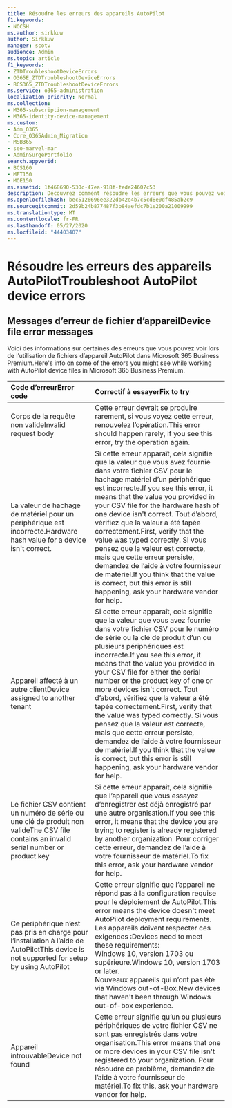 ```yaml
---
title: Résoudre les erreurs des appareils AutoPilot
f1.keywords:
- NOCSH
ms.author: sirkkuw
author: Sirkkuw
manager: scotv
audience: Admin
ms.topic: article
f1_keywords:
- ZTDTroubleshootDeviceErrors
- O365E_ZTDTroubleshootDeviceErrors
- BCS365_ZTDTroubleshootDeviceErrors
ms.service: o365-administration
localization_priority: Normal
ms.collection:
- M365-subscription-management
- M365-identity-device-management
ms.custom:
- Adm_O365
- Core_O365Admin_Migration
- MSB365
- seo-marvel-mar
- AdminSurgePortfolio
search.appverid:
- BCS160
- MET150
- MOE150
ms.assetid: 1f468690-530c-47ea-918f-fede24607c53
description: Découvrez comment résoudre les erreurs que vous pouvez voir lors de l’utilisation de fichiers d’appareil AutoPilot dans Microsoft 365 Business Premium.
ms.openlocfilehash: bec5126696ee322db42e4b7c5cd8e0df485ab2c9
ms.sourcegitcommit: 2d59b24b877487f3b84aefdc7b1e200a21009999
ms.translationtype: MT
ms.contentlocale: fr-FR
ms.lasthandoff: 05/27/2020
ms.locfileid: "44403407"
---
```

# <a name="troubleshoot-autopilot-device-errors"></a><span data-ttu-id="06847-103">Résoudre les erreurs des appareils AutoPilot</span><span class="sxs-lookup"><span data-stu-id="06847-103">Troubleshoot AutoPilot device errors</span></span>

## <a name="device-file-error-messages"></a><span data-ttu-id="06847-104">Messages d’erreur de fichier d’appareil</span><span class="sxs-lookup"><span data-stu-id="06847-104">Device file error messages</span></span>

<span data-ttu-id="06847-105">Voici des informations sur certaines des erreurs que vous pouvez voir lors de l’utilisation de fichiers d’appareil AutoPilot dans Microsoft 365 Business Premium.</span><span class="sxs-lookup"><span data-stu-id="06847-105">Here's info on some of the errors you might see while working with AutoPilot device files in Microsoft 365 Business Premium.</span></span> 
  
|<span data-ttu-id="06847-106">**Code d’erreur**</span><span class="sxs-lookup"><span data-stu-id="06847-106">**Error code**</span></span>|<span data-ttu-id="06847-107">**Correctif à essayer**</span><span class="sxs-lookup"><span data-stu-id="06847-107">**Fix to try**</span></span>|
|:-----|:-----|
|<span data-ttu-id="06847-108">Corps de la requête non valide</span><span class="sxs-lookup"><span data-stu-id="06847-108">Invalid request body</span></span>  <br/> |<span data-ttu-id="06847-109">Cette erreur devrait se produire rarement, si vous voyez cette erreur, renouvelez l’opération.</span><span class="sxs-lookup"><span data-stu-id="06847-109">This error should happen rarely, if you see this error, try the operation again.</span></span>  <br/> |
|<span data-ttu-id="06847-110">La valeur de hachage de matériel pour un périphérique est incorrecte.</span><span class="sxs-lookup"><span data-stu-id="06847-110">Hardware hash value for a device isn't correct.</span></span>  <br/> |<span data-ttu-id="06847-111">Si cette erreur apparaît, cela signifie que la valeur que vous avez fournie dans votre fichier CSV pour le hachage matériel d’un périphérique est incorrecte.</span><span class="sxs-lookup"><span data-stu-id="06847-111">If you see this error, it means that the value you provided in your CSV file for the hardware hash of one device isn't correct.</span></span> <span data-ttu-id="06847-112">Tout d’abord, vérifiez que la valeur a été tapée correctement.</span><span class="sxs-lookup"><span data-stu-id="06847-112">First, verify that the value was typed correctly.</span></span> <span data-ttu-id="06847-113">Si vous pensez que la valeur est correcte, mais que cette erreur persiste, demandez de l’aide à votre fournisseur de matériel.</span><span class="sxs-lookup"><span data-stu-id="06847-113">If you think that the value is correct, but this error is still happening, ask your hardware vendor for help.</span></span>  <br/> |
|<span data-ttu-id="06847-114">Appareil affecté à un autre client</span><span class="sxs-lookup"><span data-stu-id="06847-114">Device assigned to another tenant</span></span>  <br/> |<span data-ttu-id="06847-115">Si cette erreur apparaît, cela signifie que la valeur que vous avez fournie dans votre fichier CSV pour le numéro de série ou la clé de produit d’un ou plusieurs périphériques est incorrecte.</span><span class="sxs-lookup"><span data-stu-id="06847-115">If you see this error, it means that the value you provided in your CSV file for either the serial number or the product key of one or more devices isn't correct.</span></span> <span data-ttu-id="06847-116">Tout d’abord, vérifiez que la valeur a été tapée correctement.</span><span class="sxs-lookup"><span data-stu-id="06847-116">First, verify that the value was typed correctly.</span></span> <span data-ttu-id="06847-117">Si vous pensez que la valeur est correcte, mais que cette erreur persiste, demandez de l’aide à votre fournisseur de matériel.</span><span class="sxs-lookup"><span data-stu-id="06847-117">If you think that the value is correct, but this error is still happening, ask your hardware vendor for help.</span></span>  <br/> |
|<span data-ttu-id="06847-118">Le fichier CSV contient un numéro de série ou une clé de produit non valide</span><span class="sxs-lookup"><span data-stu-id="06847-118">The CSV file contains an invalid serial number or product key</span></span>  <br/> |<span data-ttu-id="06847-119">Si cette erreur apparaît, cela signifie que l’appareil que vous essayez d’enregistrer est déjà enregistré par une autre organisation.</span><span class="sxs-lookup"><span data-stu-id="06847-119">If you see this error, it means that the device you are trying to register is already registered by another organization.</span></span> <span data-ttu-id="06847-120">Pour corriger cette erreur, demandez de l’aide à votre fournisseur de matériel.</span><span class="sxs-lookup"><span data-stu-id="06847-120">To fix this error, ask your hardware vendor for help.</span></span>  <br/> |
|<span data-ttu-id="06847-121">Ce périphérique n’est pas pris en charge pour l’installation à l’aide de AutoPilot</span><span class="sxs-lookup"><span data-stu-id="06847-121">This device is not supported for setup by using AutoPilot</span></span>  <br/> | <span data-ttu-id="06847-122">Cette erreur signifie que l’appareil ne répond pas à la configuration requise pour le déploiement de AutoPilot.</span><span class="sxs-lookup"><span data-stu-id="06847-122">This error means the device doesn't meet AutoPilot deployment requirements.</span></span> <span data-ttu-id="06847-123">Les appareils doivent respecter ces exigences :</span><span class="sxs-lookup"><span data-stu-id="06847-123">Devices need to meet these requirements:</span></span>  <br/>  <span data-ttu-id="06847-124">Windows 10, version 1703 ou supérieure.</span><span class="sxs-lookup"><span data-stu-id="06847-124">Windows 10, version 1703 or later.</span></span>  <br/>  <span data-ttu-id="06847-125">Nouveaux appareils qui n’ont pas été via Windows out-of-Box.</span><span class="sxs-lookup"><span data-stu-id="06847-125">New devices that haven't been through Windows out-of-box experience.</span></span>  <br/> |
|<span data-ttu-id="06847-126">Appareil introuvable</span><span class="sxs-lookup"><span data-stu-id="06847-126">Device not found</span></span>  <br/> |<span data-ttu-id="06847-127">Cette erreur signifie qu’un ou plusieurs périphériques de votre fichier CSV ne sont pas enregistrés dans votre organisation.</span><span class="sxs-lookup"><span data-stu-id="06847-127">This error means that one or more devices in your CSV file isn't registered to your organization.</span></span> <span data-ttu-id="06847-128">Pour résoudre ce problème, demandez de l’aide à votre fournisseur de matériel.</span><span class="sxs-lookup"><span data-stu-id="06847-128">To fix this, ask your hardware vendor for help.</span></span>  <br/> |
